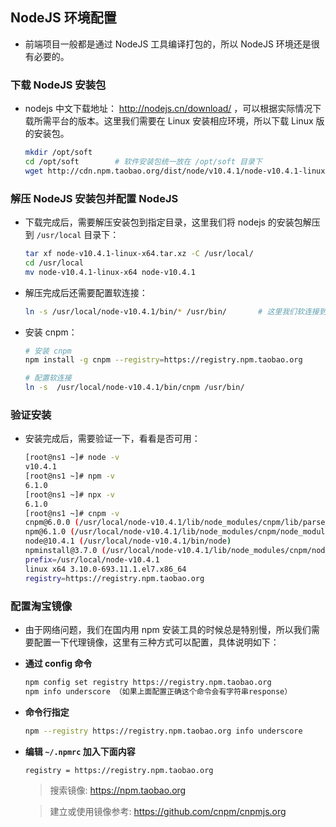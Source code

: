 ## NodeJS 环境配置
- 前端项目一般都是通过 NodeJS 工具编译打包的，所以 NodeJS 环境还是很有必要的。


### 下载 NodeJS 安装包
- nodejs 中文下载地址： <http://nodejs.cn/download/> ，可以根据实际情况下载所需平台的版本。这里我们需要在 Linux 安装相应环境，所以下载 Linux 版的安装包。
  
  ```bash
  mkdir /opt/soft
  cd /opt/soft        # 软件安装包统一放在 /opt/soft 目录下
  wget http://cdn.npm.taobao.org/dist/node/v10.4.1/node-v10.4.1-linux-x64.tar.xz
  ```

### 解压 NodeJS 安装包并配置 NodeJS
- 下载完成后，需要解压安装包到指定目录，这里我们将 nodejs 的安装包解压到 `/usr/local` 目录下：
  
  ```bash
  tar xf node-v10.4.1-linux-x64.tar.xz -C /usr/local/
  cd /usr/local
  mv node-v10.4.1-linux-x64 node-v10.4.1
  ```

- 解压完成后还需要配置软连接：

  ```bash
  ln -s /usr/local/node-v10.4.1/bin/* /usr/bin/       # 这里我们软连接到了 /usr/bin/ 目录下
  ```

- 安装 cnpm：

  ```bash
  # 安装 cnpm
  npm install -g cnpm --registry=https://registry.npm.taobao.org
  
  # 配置软连接
  ln -s  /usr/local/node-v10.4.1/bin/cnpm /usr/bin/
  ```

### 验证安装
- 安装完成后，需要验证一下，看看是否可用：

  ```bash
  [root@ns1 ~]# node -v
  v10.4.1
  [root@ns1 ~]# npm -v
  6.1.0
  [root@ns1 ~]# npx -v
  6.1.0
  [root@ns1 ~]# cnpm -v
  cnpm@6.0.0 (/usr/local/node-v10.4.1/lib/node_modules/cnpm/lib/parse_argv.js)
  npm@6.1.0 (/usr/local/node-v10.4.1/lib/node_modules/cnpm/node_modules/npm/lib/npm.js)
  node@10.4.1 (/usr/local/node-v10.4.1/bin/node)
  npminstall@3.7.0 (/usr/local/node-v10.4.1/lib/node_modules/cnpm/node_modules/npminstall/lib/index.js)
  prefix=/usr/local/node-v10.4.1 
  linux x64 3.10.0-693.11.1.el7.x86_64 
  registry=https://registry.npm.taobao.org
  ```

### 配置淘宝镜像
- 由于网络问题，我们在国内用 npm 安装工具的时候总是特别慢，所以我们需要配置一下代理镜像，这里有三种方式可以配置，具体说明如下：

- **通过 config 命令**

  ```bash
  npm config set registry https://registry.npm.taobao.org 
  npm info underscore （如果上面配置正确这个命令会有字符串response）
  ```

- **命令行指定**

  ```bash
  npm --registry https://registry.npm.taobao.org info underscore
  ```

- **编辑 `~/.npmrc` 加入下面内容**

  ```bash
  registry = https://registry.npm.taobao.org
  ```

  > 搜索镜像: <https://npm.taobao.org>

  > 建立或使用镜像参考: <https://github.com/cnpm/cnpmjs.org>


